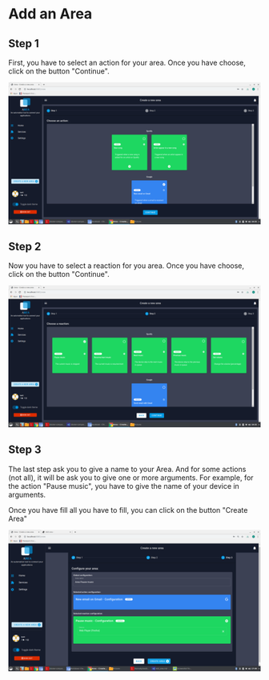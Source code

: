 # Add an Area


## Step 1

First, you have to select an action for your area. Once you have choose, click on the button "Continue".

![area_step1](./area_step1.png)

## Step 2

Now you have to select a reaction for you area. Once you have choose, click on the button "Continue".

![area_step2](./area_step2.png)

## Step 3

The last step ask you to give a name to your Area. And for some actions (not all), it will be ask you to give one or more arguments. For example, for the action "Pause music", you have to give the name of your device in arguments.

Once you have fill all you have to fill, you can click on the button "Create Area"

![area_step3](./area_step3.png)